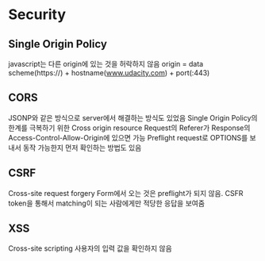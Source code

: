 # Security

## Single Origin Policy
javascript는 다른 origin에 있는 것을 허락하지 않음
origin = data scheme(https://) + hostname(www.udacity.com) + port(:443)

## CORS 
JSONP와 같은 방식으로 server에서 해결하는 방식도 있었음
Single Origin Policy의  한계를 극복하기 위한 Cross origin resource
Request의 Referer가 Response의 Access-Control-Allow-Origin에 있으면 가능 
Preflight request로 OPTIONS를 보내서 동작 가능한지 먼저 확인하는 방법도 있음

## CSRF
Cross-site request forgery
Form에서 오는 것은 preflight가 되지 않음.
CSFR token을 통해서 matching이 되는 사람에게만 적당한 응답을 보여줌

## XSS
Cross-site scripting
사용자의 입력 값을 확인하지 않음